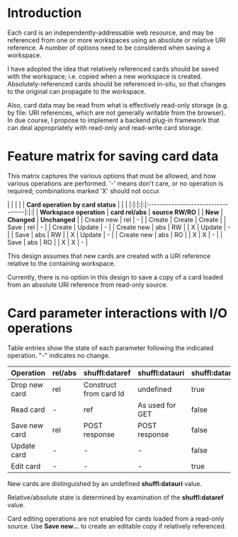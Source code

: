 

# Introduction #

Each card is an independently-addressable web resource, and may be referenced from one or more workspaces using an absolute or relative URI reference.  A number of options need to be considered when saving a workspace.

I have adopted the idea that relatively referenced cards should be saved with the workspace; i.e. copied when a new workspace is created. Absolutely-referenced cards should be referenced in-situ, so that changes to the original can propagate to the workspace.

Also, card data may be read from what is effectively read-only storage (e.g. by file: URI references, which are not generally writable from the browser).  In due course, I propose to implement a backend plug-in framework that can deal appropriately with read-only and read-write card storage.

# Feature matrix for saving card data #

This matrix captures the various options that must be allowed, and how various operations are performed.  '-' means don't care, or no operation is required; combinations marked 'X' should not occur.

| | | | | **Card operation by card status** | | |
|:|:|:|:|:----------------------------------|:|:|
| **Workspace operation** | **card rel/abs** | **source RW/RO** |  | **New** | **Changed** | **Unchanged** |
| Create new | rel  | -     |  | Create | Create  | Create |
| Save             | rel   | -    |  | Create | Update | -          |
| Create new | abs | RW |  | X          | Update | -          |
| Save             | abs | RW |  | X          | Update | -          |
| Create new | abs | RO |  | X          | X            | -          |
| Save             | abs | RO |  | X          | X            | -          |

This design assumes that new cards are created with a URI reference relative to the containing workspace.

Currently, there is no option in this design to save a copy of a card loaded from an absolute URI reference from read-only source.

# Card parameter interactions with I/O operations #

Table entries show the state of each parameter following the indicated operation.  "-" indicates no change.

| **Operation**      | **rel/abs** | **shuffl:dataref** | **shuffl:datauri** | **shuffl:datamod** | **shuffl:dataRW** |
|:-------------------|:------------|:-------------------|:-------------------|:-------------------|:------------------|
| Drop new card | rel             | Construct from card Id | undefined | true             | true |
| Read card         | -               | ref                       | As used for GET    | false            | (per source) |
| Save new card  | rel             | POST response | POST response      | false            | true |
| Update card     | -                | -                         | -                              | false            | -     |
| Edit card           | -               | -                          | -                              | true             | -     |

New cards are distinguished by an undefined **shuffl:datauri** value.

Relative/absolute state is determined by examination of the **shuffl:dataref** value.

Card editing operations are not enabled for cards loaded from a read-only source. Use **Save new...** to create an editable copy if relatively referenced.